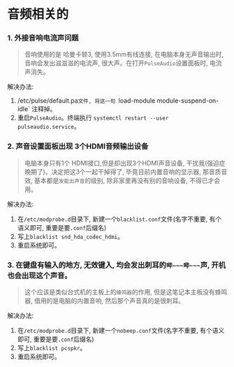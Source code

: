 # 音频相关的

### 1. 外接音响电流声问题
> 音响使用的是 哈曼卡顿3, 使用3.5mm有线连接, 在电脑本身无声音输出时, 音响会发出滋滋滋的电流声, 很大声。在打开`PulseAudio`设置面板时, 电流声消失。

解决办法: 
1. /etc/pulse/default.pa`文件, 将这一句 `load-module module-suspend-on-idle` 注释掉。 
2. 重启`PulseAudio`。终端执行 `systemctl restart --user pulseaudio.service`。



### 2. 声音设置面板出现 3个HDMI音频输出设备
> 电脑本身只有1个 HDMI接口,但是却出现3个HDMI声音设备, 干扰我(强迫症晚期了)。决定把这3个一起干掉得了, 毕竟目前内置音响的显示器, 那音质音效, 基本都是`发能出声音`的级别, 除非家里再没有别的音响设备, 不得已才会用。

解决办法: 
1. 在`/etc/modprobe.d`目录下, 新建一个`blacklist.conf`文件(名字不重要, 有个语义即可, 重要是要`.conf`后缀名)
2. 写上`blacklist snd_hda_codec_hdmi`。
3. 重启系统即可。


###  3. 在键盘有输入的地方, 无效键入, 均会发出刺耳的`哔~~~哔~~~`声, 开机也会出现这个声音。
> 这个应该是类似台式机的主板上的`蜂鸣器`的作用,  但是这笔记本主板没有蜂鸣器, 借用的是电脑的内置音响, 然后那个声音真的是很刺耳。

解决办法: 
1. 在`/etc/modprobe.d`目录下, 新建一个`nobeep.conf`文件(名字不重要, 有个语义即可, 重要是要`.conf`后缀名)
2. 写上`blacklist pcspkr`。
3. 重启系统即可。
